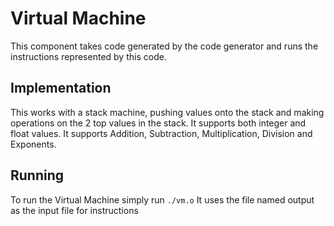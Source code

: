# Virtual Machine

This component takes code generated by the code generator and runs the instructions represented by this code.

## Implementation

This works with a stack machine, pushing values onto the stack and making operations on the 2 top values in the stack. It supports both integer and float values. It supports Addition, Subtraction, Multiplication, Division and Exponents.

## Running

To run the Virtual Machine simply run
```./vm.o```
It uses the file named output as the input file for instructions